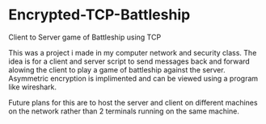 # Encrypted-TCP-Battleship
Client to Server game of Battleship using TCP

This was a project i made in my computer network and security class. The idea is for a client and server script to send messages back and forward
alowing the client to play a game of battleship against the server. Asymmetric encryption is implimented and can be viewed using a program like wireshark.

Future plans for this are to host the server and client on different machines on the network rather than 2 terminals running on the same machine.